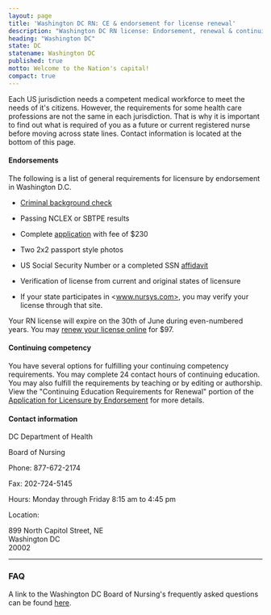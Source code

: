 ```yaml
---
layout: page
title: 'Washington DC RN: CE & endorsement for license renewal'
description: "Washington DC RN license: Endorsement, renewal & continuing education details. Stay informed & meet requirements."
heading: "Washington DC"
state: DC
statename: Washington DC
published: true
motto: Welcome to the Nation's capital!
compact: true
---
```


Each US jurisdiction needs a competent medical workforce to meet the needs of it's citizens. However, the requirements for some health care professions are not the same in each jurisdiction. That is why it is important to find out what is required of you as a future or current registered nurse before moving across state lines. Contact information is located at the bottom of this page.

#### Endorsements

The following is a list of general requirements for licensure by endorsement in Washington D.C.

*   [Criminal background check](https://dchealth.dc.gov/service/criminal-background-check)
    
*   Passing NCLEX or SBTPE results
    
*   Complete [application](https://dchealth.dc.gov/sites/default/files/dc/sites/doh/page_content/attachments/REGISTERED%20NURSE%20ENDORSEMENT%20APPLICATION%204%2026%202019_0.pdf) with fee of $230
    
*   Two 2x2 passport style photos
    
*   US Social Security Number or a completed SSN [affidavit](https://dchealth.dc.gov/sites/default/files/dc/sites/doh/publication/attachments/MTL_%20AFFIDAVIT_0.pdf)
    
*   Verification of license from current and original states of licensure
    
*   If your state participates in <www.nursys.com>, you may verify your license through that site.
        

Your RN license will expire on the 30th of June during even-numbered years. You may [renew your license online](https://dchealth.dc.gov/service/professional-license-applications) for $97.

#### Continuing competency

You have several options for fulfilling your continuing competency requirements. You may complete 24 contact hours of continuing education. You may also fulfill the requirements by teaching or by editing or authorship. View the "Continuing Education Requirements for Renewal" portion of the [Application for Licensure by Endorsement](https://dchealth.dc.gov/sites/default/files/dc/sites/doh/page_content/attachments/REGISTERED%20NURSE%20ENDORSEMENT%20APPLICATION%204%2026%202019_0.pdf) for more details.

#### Contact information

DC Department of Health

Board of Nursing

Phone: 877-672-2174

Fax: 202-724-5145

Hours: Monday through Friday 8:15 am to 4:45 pm

Location:

899 North Capitol Street, NE  
Washington DC  
20002

* * *

### FAQ

A link to the Washington DC Board of Nursing's frequently asked questions can be found [here](https://dchealth.dc.gov/page/2022-rnaprn-renewal-frequently-asked-questions).
